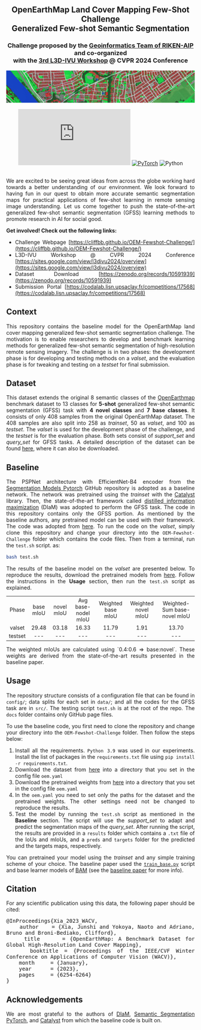 <div align="center">
	
## OpenEarthMap Land Cover Mapping Few-Shot Challenge </br> Generalized Few-shot Semantic Segmentation
### Challenge proposed by the [Geoinformatics Team of RIKEN-AIP](https://geoinformatics2018.com/) and co-organized </br> with the [3rd L3D-IVU Workshop](https://sites.google.com/view/l3divu2024/overview) @ CVPR 2024 Conference

<p><img src="docs/assets/img/img2.jpg"></p>
</div>

<div align="center">
	
[![GitHub license](https://badgen.net/github/license/Naereen/Strapdown.js)](https://github.com/Naereen/StrapDown.js/blob/master/LICENSE)
<a href="https://pytorch.org/get-started/locally/"><img alt="PyTorch" src="https://img.shields.io/badge/PyTorch-ee4c2c?logo=pytorch&logoColor=white"></a>
![Python](https://img.shields.io/badge/python-3.9+-blue.svg)
</div>

##
<div align="justify">
<p>
	We are excited to be seeing great ideas from across the globe working hard towards a better understanding of our environment. We look forward to having fun in our quest to obtain more 
	accurate semantic segmentation maps for practical applications of few-shot learning in remote sensing image understanding.	
	Let us come together to push the state-of-the-art generalized few-shot semantic segmentation (GFSS) learning methods to promote research in AI for social good.
</p> 
<p>
	
**Get involved! Check out the following links:** </br>
- Challenge Webpage [https://cliffbb.github.io/OEM-Fewshot-Challenge/](https://cliffbb.github.io/OEM-Fewshot-Challenge/)
- L3D-IVU Workshop @ CVPR 2024 Conference [https://sites.google.com/view/l3divu2024/overview](https://sites.google.com/view/l3divu2024/overview)
- Dataset Download [https://zenodo.org/records/10591939](https://zenodo.org/records/10591939)
- Submission Portal [https://codalab.lisn.upsaclay.fr/competitions/17568](https://codalab.lisn.upsaclay.fr/competitions/17568)
</p>
</div>

## Context
<div align="justify">

This repository contains the baseline model for the OpenEarthMap land cover mapping generalized few-shot semantic segmentation challenge. 
The motivation is to enable researchers to develop and benchmark learning methods for generalized few-shot semantic segmentation of high-resolution remote sensing imagery. 
The challenge is in two phases: the development phase is for developing and testing methods on a *valset*, and the evaluation phase is for tweaking and testing on a *testset* for final submission.

</div>

## Dataset
<div align="justify">
	
This dataset extends the original 8 semantic classes of the [OpenEarthmap](https://open-earth-map.org/) benchmark dataset to 13 classes for **5-shot** generalized few-shot semantic segmentation (GFSS) task with **4 novel classes** and **7 base classes**. It consists of only 408 samples from the original OpenEarthMap dataset. The 408 samples are also split into 258 as *trainset*, 50 as *valset*, and 100 as *testset*. The *valset* is used for the development phase of the challenge, and the *testset* is for the evaluation phase. Both sets consist of *support_set* and *query_set* for GFSS tasks. A detailed description of the dataset can be found [here](https://zenodo.org/records/10591939), where it can also be downloaded. 

<!--Example of input data (first three columns) and corresponding supervision masks (last column).-->
</div>

## Baseline
<div align="justify">

The PSPNet architecture with EfficientNet-B4 encoder from the [Segmentation Models Pytorch](https://github.com/qubvel/segmentation_models.pytorch?tab=readme-ov-file) GitHub repository is adopted as a baseline network.
The network was pretrained using the *trainset* with the [Catalyst](https://catalyst-team.com/) library. Then, the state-of-the-art framework called [distilled information maximization](https://arxiv.org/abs/2211.14126) 
(DIaM) was adopted to perform the GFSS task. The code in this repository contains only the GFSS portion. As mentioned by the baseline authors, any pretrained model can be used with their framework. 
The code was adopted from [here](https://github.com/sinahmr/DIaM?tab=readme-ov-file). To run the code on the *valset*, simply clone this repository and change your directory into the `OEM-Fewshot-Challenge` folder which contains the code files. Then from a terminal, run the `test.sh` script. as:
```bash
bash test.sh 
```
The results of the baseline model on the *valset* are presented below. To reproduce the results, download the pretrained models from [here](https://drive.google.com/file/d/1eLjfUJ2ajAMkJKCsoJr-MGSSzZ-LqDbR/view?usp=sharing). 
Follow the instructions in the **Usage** section, then run the `test.sh` script as explained. 

<table align="center">
    <tr align="center">
        <td>Phase</td>
        <td>base mIoU</td> 
	<td>novel mIoU</td> 
	<td>Avg base-nodel mIoU</td>
        <td>Weighted base mIoU</td> 
	<td>Weighted novel mIoU</td>
	<td>Weighted-Sum base-novel mIoU</td>
    </tr>
    <tr align="center">
        <td>valset</td>
        <td> 29.48 </td> 
	<td> 03.18 </td> 
	<td> 16.33 </td> 
	<td> 11.79 </td> 
	<td> 1.91 </td> 
	<td> 13.70 </td> 
    </tr>
   <tr align="center">
	<td>testset</td>
        <td> --- </td> 
	<td> --- </td> 
	<td> --- </td> 
	<td> --- </td> 
	<td> --- </td> 
	<td> --- </td> 
    </tr>   
</table>
The weighted mIoUs are calculated using `0.4:0.6 => base:novel`. These weights are derived from the state-of-the-art results presented in the baseline paper.

</div>

## Usage
<div align="justify">

The repository structure consists of a configuration file that can be found in `config/`; data splits for each set in `data/`; and  all the codes for the GFSS task are in `src/`. The testing script `test.sh` is at the root of the repo.
The `docs` folder contains only GitHub page files.

To use the baseline code, you first need to clone the repository and change your directory into the `OEM-Fewshot-Challenge` folder. Then follow the steps below:</br>
1. Install all the requirements. `Python 3.9` was used in our experiments. Install the list of packages in the `requirements.txt` file using `pip install -r requirements.txt`.
2. Download the dataset from [here](https://zenodo.org/records/10591939) into a directory that you set in the config file `oem.yaml`
3. Download the pretrained weights from [here](https://drive.google.com/file/d/1eLjfUJ2ajAMkJKCsoJr-MGSSzZ-LqDbR/view?usp=sharing) into a directory that you set in the config file `oem.yaml`
4. In the `oem.yaml` you need to set only the paths for the dataset and the pretrained weights. The other settings need not be changed to reproduce the results.
5. Test the model by running the `test.sh` script as mentioned in the **Baseline** section. The script will use the *support_set* to adapt and predict the segmentation maps of the *query_set*. After running the script, the results are provided in a `results` folder which contains a `.txt` file of the IoUs and mIoUs, and a `preds` and `targets` folder for the predicted and the targets maps, respectively.

You can pretrained your model using the *trainset* and any simple training scheme of your choice. The baseline paper used the [`train_base.py`](https://github.com/chunbolang/BAM/blob/main/train_base.py) script and base learner models of [BAM](https://github.com/chunbolang/BAM) (see the [baseline paper](https://github.com/sinahmr/DIaM?tab=readme-ov-file) for more info).
 
</div>

## Citation
<div align="justify">
For any scientific publication using this data, the following paper should be cited:
<pre style="white-space: pre-wrap; white-space: -moz-pre-wrap; white-space: -pre-wrap; white-space: -o-pre-wrap; word-wrap: break-word;">
@InProceedings{Xia_2023_WACV,
    author    = {Xia, Junshi and Yokoya, Naoto and Adriano, Bruno and Broni-Bediako, Clifford},
    title     = {OpenEarthMap: A Benchmark Dataset for Global High-Resolution Land Cover Mapping},
    booktitle = {Proceedings of the IEEE/CVF Winter Conference on Applications of Computer Vision (WACV)},
    month     = {January},
    year      = {2023},
    pages     = {6254-6264}
}
</pre>
</div>

## Acknowledgements
<div align="justify">

We are most grateful to the authors of [DIaM](https://github.com/sinahmr/DIaM?tab=readme-ov-file), [Semantic Segmentation PyTorch](https://github.com/qubvel/segmentation_models.pytorch?tab=readme-ov-file), 
and [Catalyst](https://catalyst-team.com/) from which the baseline code is built on.
</div>

